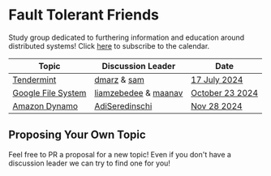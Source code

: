 # Fault Tolerant Friends

Study group dedicated to furthering information and education around distributed systems! Click [here](https://tinyurl.com/faulttolerantfrenscal) to subscribe to the calendar.

| Topic | Discussion Leader|  Date |
|-------|-----------------|-----------|
| [Tendermint](./Sessions/tendermint.md) | [dmarz](https://x.com/DistributedMarz) & [sam](https://x.com/samlafer) |  [17 July 2024](https://calendar.google.com/calendar/u/0/r/eventedit/bGMzbTZoNDk2ZDFwaDhvMzg3ZWQ5ZnBiazAgNmYxY2U0NDIzNTg4N2I3YmYxNTkwNmE5Mzc1MGE3MDY4NDgyOTEyMjVhMTE0ZDcyOTNhMTdlZDg1YjhjYmU3ZEBn)  |
| [Google File System](./Sessions/gfs.md) | [liamzebedee](https://x.com/liamzebedee) & [maanav](https://x.com/MaanavKhaitan) |  [October 23 2024]()  |
| [Amazon Dynamo](./Sessions/dynamo.md) | [AdiSeredinschi](https://x.com/AdiSeredinschi) |  [Nov 28 2024]()  |

## Proposing Your Own Topic

Feel free to PR a proposal for a new topic! Even if you don't have a discussion leader we can try to find one for you!
